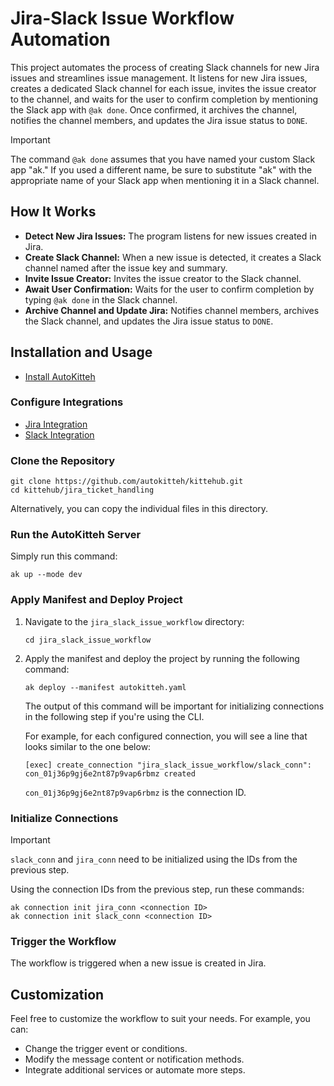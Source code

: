 
# Jira-Slack Issue Workflow Automation

This project automates the process of creating Slack channels for new Jira issues and streamlines issue management. It listens for new Jira issues, creates a dedicated Slack channel for each issue, invites the issue creator to the channel, and waits for the user to confirm completion by mentioning the Slack app with `@ak done`. Once confirmed, it archives the channel, notifies the channel members, and updates the Jira issue status to `DONE`.

> [!IMPORTANT]
> The command `@ak done` assumes that you have named your custom Slack app "ak." If you used a different name, be sure to substitute "ak" with the appropriate name of your Slack app when mentioning it in a Slack channel.

## How It Works

- **Detect New Jira Issues:** The program listens for new issues created in Jira.
- **Create Slack Channel:** When a new issue is detected, it creates a Slack channel named after the issue key and summary.
- **Invite Issue Creator:** Invites the issue creator to the Slack channel.
- **Await User Confirmation:** Waits for the user to confirm completion by typing `@ak done` in the Slack channel.
- **Archive Channel and Update Jira:** Notifies channel members, archives the Slack channel, and updates the Jira issue status to `DONE`.

## Installation and Usage

- [Install AutoKitteh](https://docs.autokitteh.com/get_started/install)

### Configure Integrations

- [Jira Integration](https://docs.autokitteh.com/integrations/atlassian/config)
- [Slack Integration](https://docs.autokitteh.com/integrations/slack/config)

### Clone the Repository

```shell
git clone https://github.com/autokitteh/kittehub.git
cd kittehub/jira_ticket_handling
```

Alternatively, you can copy the individual files in this directory.

### Run the AutoKitteh Server

Simply run this command:

```shell
ak up --mode dev
```

### Apply Manifest and Deploy Project

1. Navigate to the `jira_slack_issue_workflow` directory:

   ```shell
   cd jira_slack_issue_workflow
   ```

2. Apply the manifest and deploy the project by running the following command:

   ```shell
   ak deploy --manifest autokitteh.yaml
   ```

   The output of this command will be important for initializing connections in the following step if you're using the CLI.

   For example, for each configured connection, you will see a line that looks similar to the one below:

   ```shell
   [exec] create_connection "jira_slack_issue_workflow/slack_conn": con_01j36p9gj6e2nt87p9vap6rbmz created
   ```

   `con_01j36p9gj6e2nt87p9vap6rbmz` is the connection ID.

### Initialize Connections

> [!IMPORTANT]
> `slack_conn` and `jira_conn` need to be initialized using the IDs from the previous step.

Using the connection IDs from the previous step, run these commands:

```shell
ak connection init jira_conn <connection ID>
ak connection init slack_conn <connection ID>
```

### Trigger the Workflow

The workflow is triggered when a new issue is created in Jira.

## Customization

Feel free to customize the workflow to suit your needs. For example, you can:

- Change the trigger event or conditions.
- Modify the message content or notification methods.
- Integrate additional services or automate more steps.
